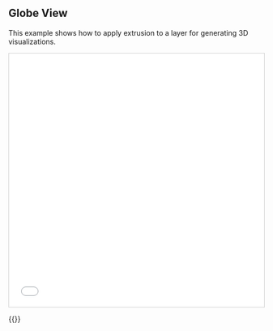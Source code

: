 ## Globe View

This example shows how to apply extrusion to a layer for generating 3D visualizations.

<iframe src="../globe-view.html" style="border: 1px solid #cfcfcf; width: 100%; height: 500px" title="Globe View"></iframe>

{{<codeHighlight src="globe-view.html" lang="html">}}
